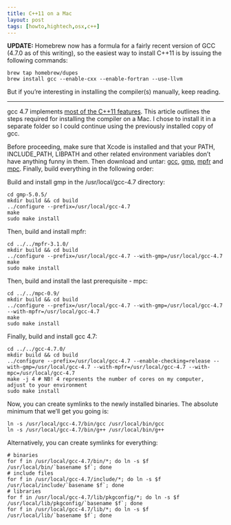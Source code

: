```yaml
---
title: C++11 on a Mac
layout: post
tags: [howto,hightech,osx,c++]
---
```


**UPDATE:** Homebrew now has a formula for a fairly recent version of GCC (4.7.0 as of this writing), so the easiest way to install C++11 is by issuing the following commands:

    brew tap homebrew/dupes
    brew install gcc --enable-cxx --enable-fortran --use-llvm

But if you’re interesting in installing the compiler(s) manually, keep reading.

* * * * *

gcc 4.7 implements [most of the C++11 features](http://gcc.gnu.org/projects/cxx0x.html). This article outlines the steps required for installing the compiler on a Mac. I chose to install it in a separate folder so I could continue using the previously installed copy of gcc.

Before proceeding, make sure that Xcode is installed and that your PATH, INCLUDE\_PATH, LIBPATH and other related environment variables don’t have anything funny in them. Then download and untar: [gcc](http://gcc.gnu.org/mirrors.html), [gmp](http://gmplib.org/), [mpfr](http://www.mpfr.org/mpfr-current/) and [mpc](http://www.multiprecision.org/index.php?prog=mpc&page=download). Finally, build everything in the following order:

Build and install gmp in the /usr/local/gcc-4.7 directory:

    cd gmp-5.0.5/
    mkdir build && cd build
    ../configure --prefix=/usr/local/gcc-4.7
    make
    sudo make install

Then, build and install mpfr:

    cd ../../mpfr-3.1.0/
    mkdir build && cd build
    ../configure --prefix=/usr/local/gcc-4.7 --with-gmp=/usr/local/gcc-4.7
    make
    sudo make install

Then, build and install the last prerequisite - mpc:

    cd ../../mpc-0.9/
    mkdir build && cd build
    ../configure --prefix=/usr/local/gcc-4.7 --with-gmp=/usr/local/gcc-4.7 --with-mpfr=/usr/local/gcc-4.7
    make
    sudo make install

Finally, build and install gcc 4.7:

    cd ../../gcc-4.7.0/
    mkdir build && cd build
    ../configure --prefix=/usr/local/gcc-4.7 --enable-checking=release --with-gmp=/usr/local/gcc-4.7 --with-mpfr=/usr/local/gcc-4.7 --with-mpc=/usr/local/gcc-4.7
    make -j 4 # NB! 4 represents the number of cores on my computer, adjust to your environment
    sudo make install

Now, you can create symlinks to the newly installed binaries. The absolute minimum that we’ll get you going is:

    ln -s /usr/local/gcc-4.7/bin/gcc /usr/local/bin/gcc
    ln -s /usr/local/gcc-4.7/bin/g++ /usr/local/bin/g++

Alternatively, you can create symlinks for everything:

    # binaries
    for f in /usr/local/gcc-4.7/bin/*; do ln -s $f /usr/local/bin/`basename $f`; done
    # include files
    for f in /usr/local/gcc-4.7/include/*; do ln -s $f /usr/local/include/`basename $f`; done
    # libraries
    for f in /usr/local/gcc-4.7/lib/pkgconfig/*; do ln -s $f /usr/local/lib/pkgconfig/`basename $f`; done
    for f in /usr/local/gcc-4.7/lib/*; do ln -s $f /usr/local/lib/`basename $f`; done

